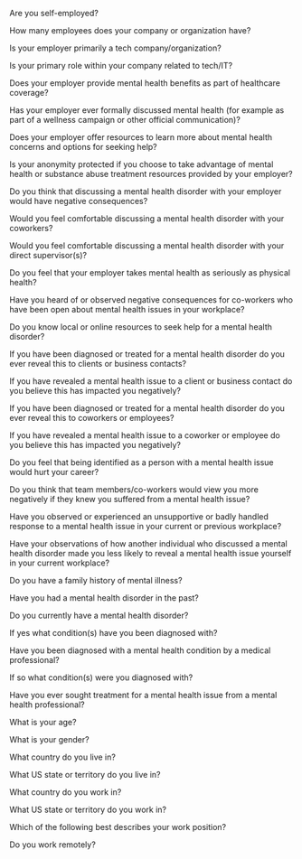 Are you self-employed?

 How many employees does your company or organization have?

 Is your employer primarily a tech company/organization?

 Is your primary role within your company related to tech/IT?

 Does your employer provide mental health benefits as part of healthcare coverage?

Has your employer ever formally discussed mental health (for example as part of a wellness campaign or other official communication)?

 Does your employer offer resources to learn more about mental health concerns and options for seeking help?

 Is your anonymity protected if you choose to take advantage of mental health or substance abuse treatment resources provided by your employer?

 Do you think that discussing a mental health disorder with your employer would have negative consequences?

 Would you feel comfortable discussing a mental health disorder with your coworkers?

 Would you feel comfortable discussing a mental health disorder with your direct supervisor(s)?

 Do you feel that your employer takes mental health as seriously as physical health?

 Have you heard of or observed negative consequences for co-workers who have been open about mental health issues in your workplace?

 Do you know local or online resources to seek help for a mental health disorder?

 If you have been diagnosed or treated for a mental health disorder do you ever reveal this to clients or business contacts?

 If you have revealed a mental health issue to a client or business contact do you believe this has impacted you negatively?

 If you have been diagnosed or treated for a mental health disorder do you ever reveal this to coworkers or employees?

 If you have revealed a mental health issue to a coworker or employee do you believe this has impacted you negatively?

Do you feel that being identified as a person with a mental health issue would hurt your career?

 Do you think that team members/co-workers would view you more negatively if they knew you suffered from a mental health issue?

 Have you observed or experienced an unsupportive or badly handled response to a mental health issue in your current or previous workplace?

 Have your observations of how another individual who discussed a mental health disorder made you less likely to reveal a mental health issue yourself in your current workplace?

 Do you have a family history of mental illness?

 Have you had a mental health disorder in the past?

 Do you currently have a mental health disorder?

 If yes what condition(s) have you been diagnosed with?

Have you been diagnosed with a mental health condition by a medical professional?

 If so what condition(s) were you diagnosed with?

 Have you ever sought treatment for a mental health issue from a mental health professional?

What is your age?

 What is your gender?

 What country do you live in?

 What US state or territory do you live in?

 What country do you work in?

 What US state or territory do you work in?

 Which of the following best describes your work position?

 Do you work remotely?
